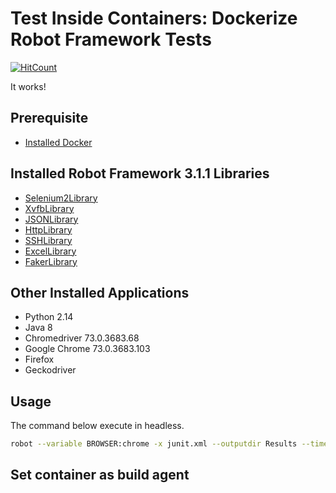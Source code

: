 # **Test Inside Containers:** Dockerize Robot Framework Tests
[![HitCount](http://hits.dwyl.io/edsherwin/robotframework-docker.svg)](http://hits.dwyl.io/edsherwin/robotframework-docker)


It works!

## Prerequisite

- [Installed Docker](https://www.digitalocean.com/community/tutorials/how-to-install-and-use-docker-on-ubuntu-16-04)


## Installed Robot Framework 3.1.1 Libraries

- [Selenium2Library](https://github.com/robotframework/Selenium2Library)
- [XvfbLibrary](https://github.com/drobota/robotframework-xvfb)
- [JSONLibrary]()
- [HttpLibrary]()
- [SSHLibrary]()
- [ExcelLibrary]()
- [FakerLibrary]()

## Other Installed Applications

- Python 2.14
- Java 8
- Chromedriver 73.0.3683.68
- Google Chrome 73.0.3683.103
- Firefox
- Geckodriver

## Usage
The command below execute in headless.
```sh
robot --variable BROWSER:chrome -x junit.xml --outputdir Results --timestampoutputs project/google/google-search.robot && rebot --outputdir Results --output output.xml --merge results/output-*.xml
```
## Set container as build agent

